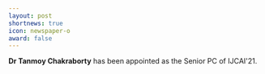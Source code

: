 ```yaml
---
layout: post
shortnews: true
icon: newspaper-o
award: false
---
```


<b>Dr Tanmoy Chakraborty</b> has been appointed as the Senior PC of IJCAI'21.
